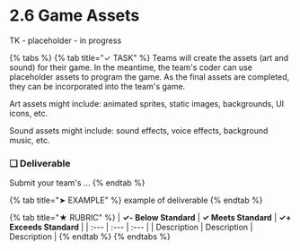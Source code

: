 # 2.6 Game Assets

TK - placeholder - in progress

{% tabs %}
{% tab title="✓ TASK" %}
Teams will create the assets \(art and sound\) for their game. In the meantime, the team's coder can use placeholder assets to program the game. As the final assets are completed, they can be incorporated into the team's game.

Art assets might include: animated sprites, static images, backgrounds, UI icons, etc.

Sound assets might include: sound effects, voice effects, background music, etc.

### **❏ Deliverable**

Submit your team's ...
{% endtab %}

{% tab title="➤ EXAMPLE" %}
example of deliverable
{% endtab %}

{% tab title="★ RUBRIC" %}
| **✓- Below Standard** | **✓ Meets Standard** | **✓+ Exceeds Standard** |
| :--- | :--- | :--- |
| Description | Description | Description |
{% endtab %}
{% endtabs %}

